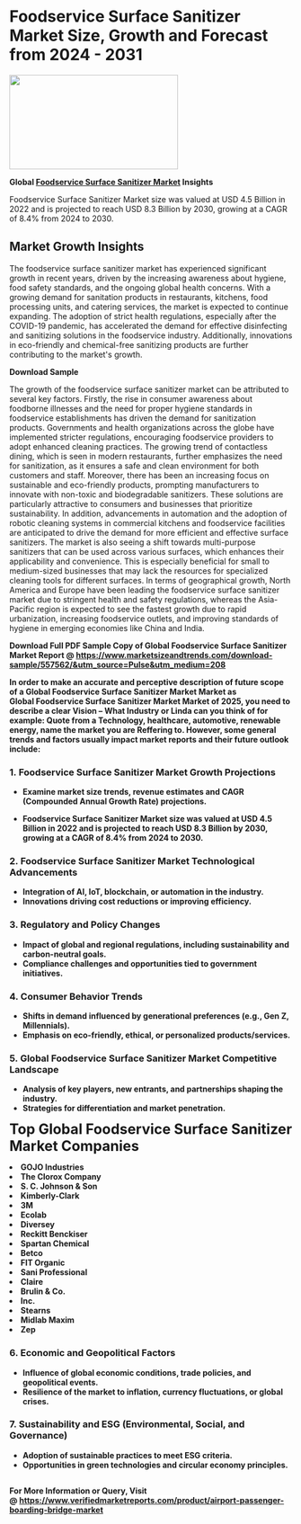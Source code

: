 <H1>Foodservice Surface Sanitizer Market Size, Growth and Forecast from 2024 - 2031</H1><img class="aligncenter size-medium wp-image-584254" src="https://thirdeyenews.in/wp-content/uploads/2024/09/Global-Market-Research-300x168.jpeg" alt="" width="300" height="168" /><p><strong>Global&nbsp;<a href="https://www.marketsizeandtrends.com/download-sample/557562/&amp;utm_source=Pulse&amp;utm_medium=208">Foodservice Surface Sanitizer Market</a> Insights</strong></p><p>Foodservice Surface Sanitizer Market size was valued at USD 4.5 Billion in 2022 and is projected to reach USD 8.3 Billion by 2030, growing at a CAGR of 8.4% from 2024 to 2030.</p><p><h2>Market Growth Insights</h2> <p>The foodservice surface sanitizer market has experienced significant growth in recent years, driven by the increasing awareness about hygiene, food safety standards, and the ongoing global health concerns. With a growing demand for sanitation products in restaurants, kitchens, food processing units, and catering services, the market is expected to continue expanding. The adoption of strict health regulations, especially after the COVID-19 pandemic, has accelerated the demand for effective disinfecting and sanitizing solutions in the foodservice industry. Additionally, innovations in eco-friendly and chemical-free sanitizing products are further contributing to the market's growth.</p> <p><strong>Download Sample</strong></p> <p>The growth of the foodservice surface sanitizer market can be attributed to several key factors. Firstly, the rise in consumer awareness about foodborne illnesses and the need for proper hygiene standards in foodservice establishments has driven the demand for sanitization products. Governments and health organizations across the globe have implemented stricter regulations, encouraging foodservice providers to adopt enhanced cleaning practices. The growing trend of contactless dining, which is seen in modern restaurants, further emphasizes the need for sanitization, as it ensures a safe and clean environment for both customers and staff. Moreover, there has been an increasing focus on sustainable and eco-friendly products, prompting manufacturers to innovate with non-toxic and biodegradable sanitizers. These solutions are particularly attractive to consumers and businesses that prioritize sustainability. In addition, advancements in automation and the adoption of robotic cleaning systems in commercial kitchens and foodservice facilities are anticipated to drive the demand for more efficient and effective surface sanitizers. The market is also seeing a shift towards multi-purpose sanitizers that can be used across various surfaces, which enhances their applicability and convenience. This is especially beneficial for small to medium-sized businesses that may lack the resources for specialized cleaning tools for different surfaces. In terms of geographical growth, North America and Europe have been leading the foodservice surface sanitizer market due to stringent health and safety regulations, whereas the Asia-Pacific region is expected to see the fastest growth due to rapid urbanization, increasing foodservice outlets, and improving standards of hygiene in emerging economies like China and India.</p> <p><strong></p><p><span class=""><strong>Download Full PDF Sample Copy of Global Foodservice Surface Sanitizer Market Report</strong> @ <a href="https://www.marketsizeandtrends.com/download-sample/557562/&amp;utm_source=Pulse&amp;utm_medium=208" target="_blank">https://www.marketsizeandtrends.com/download-sample/557562/&amp;utm_source=Pulse&amp;utm_medium=208</a></span></p><p>In order to make an accurate and perceptive description of future scope of a Global&nbsp;Foodservice Surface Sanitizer Market Market as Global&nbsp;Foodservice Surface Sanitizer Market Market of 2025, you need to describe a clear Vision &ndash; What Industry or Linda can you think of for example: Quote from a Technology, healthcare, automotive, renewable energy, name the market you are Reffering to. However, some general trends and factors usually impact market reports and their future outlook include:</p><h3>1.&nbsp;<strong>Foodservice Surface Sanitizer Market Growth Projections</strong></h3><ul><li>Examine market size trends, revenue estimates and CAGR (Compounded Annual Growth Rate) projections.</li><li><p>Foodservice Surface Sanitizer Market size was valued at USD 4.5 Billion in 2022 and is projected to reach USD 8.3 Billion by 2030, growing at a CAGR of 8.4% from 2024 to 2030.</p></li></ul><h3>2.&nbsp;<strong>Foodservice Surface Sanitizer Market Technological Advancements</strong></h3><ul><li>Integration of AI, IoT, blockchain, or automation in the industry.</li><li>Innovations driving cost reductions or improving efficiency.</li></ul><h3>3.&nbsp;<strong>Regulatory and Policy Changes</strong></h3><ul><li>Impact of global and regional regulations, including sustainability and carbon-neutral goals.</li><li>Compliance challenges and opportunities tied to government initiatives.</li></ul><h3>4.&nbsp;<strong>Consumer Behavior Trends</strong></h3><ul><li>Shifts in demand influenced by generational preferences (e.g., Gen Z, Millennials).</li><li>Emphasis on eco-friendly, ethical, or personalized products/services.</li></ul><h3>5.&nbsp;<strong>Global Foodservice Surface Sanitizer Market Competitive Landscape</strong></h3><ul><li>Analysis of key players, new entrants, and partnerships shaping the industry.</li><li>Strategies for differentiation and market penetration.</li></ul><p data-pm-slice="1 1 []"><span style="color: inherit; font-family: inherit; font-size: 25px;">Top Global Foodservice Surface Sanitizer Market Companies</span></p><div class="" data-test-id=""><p><li>GOJO Industries</li><li> The Clorox Company</li><li> S. C. Johnson & Son</li><li> Kimberly-Clark</li><li> 3M</li><li> Ecolab</li><li> Diversey</li><li> Reckitt Benckiser</li><li> Spartan Chemical</li><li> Betco</li><li> FIT Organic</li><li> Sani Professional</li><li> Claire</li><li> Brulin & Co.</li><li> Inc.</li><li> Stearns</li><li> Midlab Maxim</li><li> Zep</li></p></div><h3>6.&nbsp;<strong>Economic and Geopolitical Factors</strong></h3><ul><li>Influence of global economic conditions, trade policies, and geopolitical events.</li><li>Resilience of the market to inflation, currency fluctuations, or global crises.</li></ul><h3>7.&nbsp;<strong>Sustainability and ESG (Environmental, Social, and Governance)</strong></h3><ul><li>Adoption of sustainable practices to meet ESG criteria.</li><li>Opportunities in green technologies and circular economy principles.</li></ul><h2><strong style="font-size: 14px;">For More Information or Query, Visit @&nbsp;</strong><a style="background-color: #ffffff; font-size: 14px;" href="https://www.marketsizeandtrends.com/report/foodservice-surface-sanitizer-market/" target="_blank">https://www.verifiedmarketreports.com/product/airport-passenger-boarding-bridge-market</a></h2>
